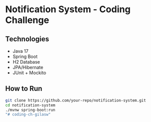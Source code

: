 # Notification System - Coding Challenge

##  Technologies
- Java 17
- Spring Boot
- H2 Database
- JPA/Hibernate
- JUnit + Mockito

## How to Run

```bash
git clone https://github.com/your-repo/notification-system.git
cd notification-system
./mvnw spring-boot:run
"# coding-ch-gilasw" 

